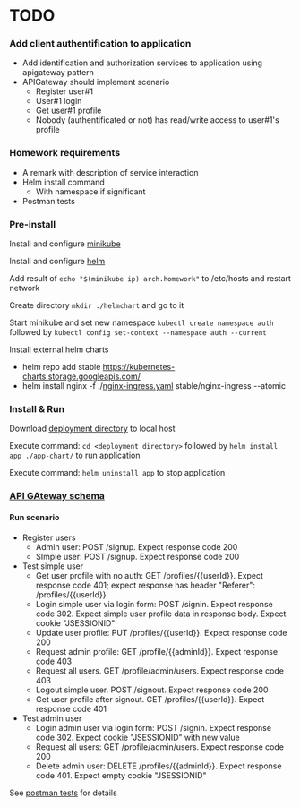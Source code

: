 # TODO

### Add client authentification to application
* Add identification and authorization services to application using apigateway pattern
* APIGateway should implement scenario
  * Register user#1
  * User#1 login
  * Get user#1 profile
  * Nobody (authentificated or not) has read/write access to user#1's profile

### Homework requirements
* A remark with description of service interaction
* Helm install command
  * With namespace if significant  
* Postman tests

### Pre-install
Install and configure [minikube](https://kubernetes.io/docs/tasks/tools/install-minikube/)

Install and configure [helm](https://helm.sh/docs/intro/install/)

Add result of ```echo "$(minikube ip) arch.homework"``` to /etc/hosts and restart network

Create directory ```mkdir ./helmchart``` and go to it

Start minikube and set new namespace ```kubectl create namespace auth``` followed by ```kubectl config set-context --namespace auth --current```

Install external helm charts 
* helm repo add stable https://kubernetes-charts.storage.googleapis.com/
* helm install nginx -f ./[nginx-ingress.yaml](https://github.com/DmitryAEfimov/otusSoftwareArchitect/blob/lesson09_auth/helm/nginx-ingress.yaml) stable/nginx-ingress --atomic
 
### Install & Run
Download [deployment directory](https://github.com/DmitryAEfimov/otusSoftwareArchitect/tree/lesson09_auth/helm) to local host

Execute command: ```cd <deployment directory>``` followed by ```helm install app ./app-chart/``` to run application

Execute command: ```helm uninstall app``` to stop application

### [API GAteway schema](https://github.com/DmitryAEfimov/otusSoftwareArchitect/blob/lesson09_auth/src/main/resources/data/api%20gateway%20interaction%20schema.pdf)
    
#### Run scenario
* Register users
  * Admin user: POST /signup. Expect response code 200
  * SImple user: POST /signup. Expect response code 200
* Test simple user
  * Get user profile with no auth: GET /profiles/{{userId}}. Expect response code 401; expect response has header "Referer": /profiles/{{userId}}
  * Login simple user via login form: POST /signin. Expect response code 302. Expect simple user profile data in response body. Expect cookie "JSESSIONID"
  * Update user profile: PUT /profiles/{{userId}}. Expect response code 200
  * Request admin profile: GET /profile/{{adminId}}. Expect response code 403
  * Request all users. GET /profile/admin/users. Expect response code 403
  * Logout simple user. POST /signout. Expect response code 200
  * Get user profile after signout. GET /profiles/{{userId}}. Expect response code 401
* Test admin user
  * Login admin user via login form: POST /signin. Expect response code 302. Expect cookie "JSESSIONID" with new value
  * Request all users: GET /profile/admin/users. Expect response code 200
  * Delete admin user: DELETE /profiles/{{adminId}}. Expect response code 401. Expect empty cookie "JSESSIONID"
  
See [postman tests](https://github.com/DmitryAEfimov/otusSoftwareArchitect/blob/lesson09_auth/src/test/resources/postman) for details